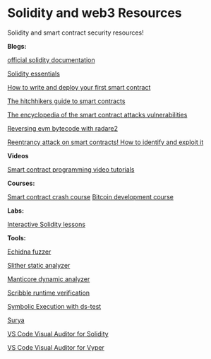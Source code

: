 # Solidity and web3 Resources

Solidity and smart contract security resources!

**Blogs:**

[official solidity documentation](https://docs.soliditylang.org/en/v0.8.0/)

[Solidity essentials](https://www.packtpub.com/product/solidity-programming-essentials/9781788831383)

[How to write and deploy your first smart contract](https://www.freecodecamp.org/news/how-to-write-and-deploy-your-first-smart-contract-341d5e2ffb35/)

[The hitchhikers guide to smart contracts](https://medium.com/bitcorps-blog/the-hitchhikers-guide-to-smart-contracts-in-ethereum-848f08001f05#.6dob381ks)

[The encyclopedia of the smart contract attacks vulnerabilities](https://betterprogramming.pub/the-encyclopedia-of-smart-contract-attacks-vulnerabilities-dfc1129fdaac)

[Reversing evm bytecode with radare2](https://blog.positive.com/reversing-evm-bytecode-with-radare2-ab77247e5e53)

[Reentrancy attack on smart contracts! How to identify and exploit it](https://gus-tavo-guim.medium.com/reentrancy-attack-on-smart-contracts-how-to-identify-the-exploitable-and-an-example-of-an-attack-4470a2d8dfe4)

**Videos**

[Smart contract programming video tutorials](https://www.youtube.com/channel/UCJWh7F3AFyQ_x01VKzr9eyA/videos)

**Courses:**

[Smart contract crash course](https://www.dappuniversity.com/articles/solidity-tutorial)
[Bitcoin development course](https://bitcoinsv.academy/topics/blockchain-development-courses)

**Labs:**

[Interactive Solidity lessons](https://cryptozombies.io/)

**Tools:**

[Echidna fuzzer](https://github.com/crytic/echidna)

[Slither static analyzer](https://github.com/crytic/slither)

[Manticore dynamic analyzer](https://github.com/trailofbits/manticore)

[Scribble runtime verification](https://github.com/ConsenSys/scribble)

[Symbolic Execution with ds-test](https://fv.ethereum.org/2020/12/11/symbolic-execution-with-ds-test/)

[Surya](https://github.com/ConsenSys/surya)

[VS Code Visual Auditor for Solidity](https://marketplace.visualstudio.com/items?itemName=tintinweb.solidity-visual-auditor)

[VS Code Visual Auditor for Vyper](https://marketplace.visualstudio.com/items?itemName=tintinweb.vscode-vyper)
